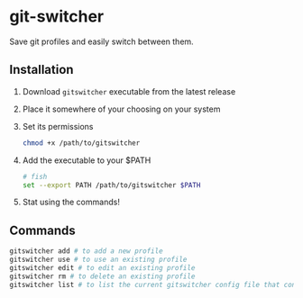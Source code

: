 # git-switcher

Save git profiles and easily switch between them.

## Installation

1. Download `gitswitcher` executable from the latest release
2. Place it somewhere of your choosing on your system
3. Set its permissions

   ```sh
   chmod +x /path/to/gitswitcher
   ```

4. Add the executable to your $PATH

   ```sh
   # fish
   set --export PATH /path/to/gitswitcher $PATH
   ```

5. Stat using the commands!

## Commands

```sh
gitswitcher add # to add a new profile
gitswitcher use # to use an existing profile
gitswitcher edit # to edit an existing profile
gitswitcher rm # to delete an existing profile
gitswitcher list # to list the current gitswitcher config file that contains the profiles
```
